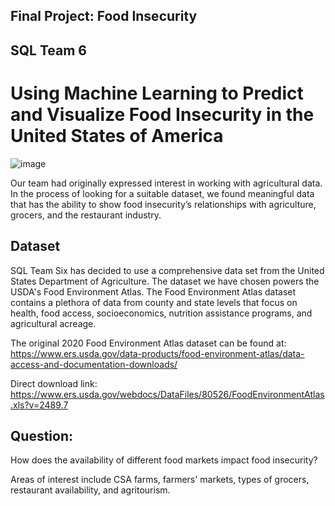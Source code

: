 ## Final Project: Food Insecurity 
## SQL Team 6

# Using Machine Learning to Predict and Visualize Food Insecurity in the United States of America

![image](https://user-images.githubusercontent.com/105960365/223657288-c5442b60-92a7-4ff5-9e94-024c1363ebcf.png)

Our team had originally expressed interest in working with agricultural data. In the process of looking for a suitable dataset, we found meaningful data that has the ability to show food insecurity’s relationships with agriculture, grocers, and the restaurant industry.

## Dataset

SQL Team Six has decided to use a comprehensive data set from the United States Department of Agriculture. The dataset we have chosen powers the USDA's Food Environment Atlas. The Food Environment Atlas dataset contains a plethora of data from county and state levels that focus on health, food access, socioeconomics, nutrition assistance programs, and agricultural acreage. 

The original 2020 Food Environment Atlas dataset can be found at: https://www.ers.usda.gov/data-products/food-environment-atlas/data-access-and-documentation-downloads/

Direct download link: https://www.ers.usda.gov/webdocs/DataFiles/80526/FoodEnvironmentAtlas.xls?v=2489.7


    
## Question:

How does the availability of different food markets impact food insecurity?

Areas of interest include CSA farms, farmers' markets, types of grocers, restaurant availability, and agritourism.
                     
